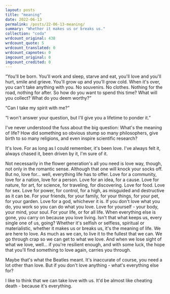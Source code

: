 ```yaml
---
layout: posts
title: "meaning"
date: 2022-06-13
permalink: /posts/22-06-13-meaning/
summary: "Whether it makes us or breaks us."
collection: "coda"
wrdcount_original: 438
wrdcount_quote: 5
wrdcount_translated: 0
wrdcount_capnotes: 0
imgcount_original: 0
imgcount_credited: 0
---
```

“You'll be born. You'll work and sleep, starve and eat, you'll love and you'll hurt, smile and grieve. You'll grow up and you'll grow cold. When it's over, you can't take anything with you. No souvenirs. No clothes. Nothing for the road, nothing for after. So how do you want to spend this time? What will you collect? What do you deem worthy?”

“Can I take my spirit with me?” 

“I won't answer your question, but I'll give you a lifetime to ponder it.”

I've never understood the fuss about the big question: What's the meaning of life? How did something so obvious stump so many philosophers, give birth to so many religions, and even inspire scientific research?

It's love. For as long as I could remember, it's been love. I've always felt it, always chased it, been driven by it, I'm sure of it.

Not necessarily in the flower generation's <span class="text-body-quote">all you need is love</span> way, though, not only in the romantic sense. Although that one will knock your socks off. But no, love for… well, everything life has to offer. Love for a community, love for a nation, love for a person. Love for an idea, for a cause. Love for nature, for art, for science, for traveling, for discovering. Love for food. Love for sex. Love for power, for control, for a high, as misguided and destructive as it can be. For your friends, for your family, for your things, for your pet, for your garden. Love for a god, whichever it is. If you don't love what you do, you work so you can do what you love. Love for yourself - your body, your mind, your soul. For your life, or for all life. When everything else is gone, you carry on because you love living. Isn't that what keeps us, every single one of us, going? Whether it's selfish or selfless, spiritual or materialistic, whether it makes us or breaks us, it's the meaning of life. We are here to love. As much as we can, to live it to the fullest that we can. We go through crap so we can get to what we love. And when we lose sight of what we love, well... if you're resilient enough, and with some luck, the hope that you'll find something to love again, carries you through.

Maybe that's what the Beatles meant. It's inaccurate of course, you need a lot other than love. But if you don't love anything - what's everything else for?

I like to think that we can take love with us. It'd be almost like cheating death - because it's everything.

